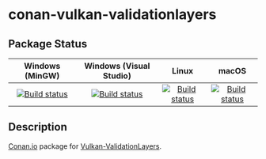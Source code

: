 # conan-vulkan-validationlayers

## Package Status

| Windows (MinGW) | Windows (Visual Studio) | Linux | macOS |
|:---------------:|:-----------------------:|:-----:|:-----:|
|[![Build status](https://ci.appveyor.com/api/projects/status/30t88ruxfk4atqks/branch/testing%2F1.2.154.0?svg=true)](https://ci.appveyor.com/project/SpaceIm/conan-vulkan-validationlayers)|[![Build status](https://github.com/SpaceIm/conan-vulkan-validationlayers/workflows/.github/workflows/windows.yml/badge.svg?branch=testing%2F1.2.154.0)](https://github.com/SpaceIm/conan-vulkan-validationlayers/actions/workflows/windows.yml?query=branch%3Atesting%2F1.2.154.0)|[![Build status](https://github.com/SpaceIm/conan-vulkan-validationlayers/workflows/.github/workflows/linux.yml/badge.svg?branch=testing%2F1.2.154.0)](https://github.com/SpaceIm/conan-vulkan-validationlayers/actions/workflows/linux.yml?query=branch%3Atesting%2F1.2.154.0)|[![Build status](https://github.com/SpaceIm/conan-vulkan-validationlayers/workflows/.github/workflows/macos.yml/badge.svg?branch=testing%2F1.2.154.0)](https://github.com/SpaceIm/conan-vulkan-validationlayers/actions/workflows/macos.yml?query=branch%3Atesting%2F1.2.154.0)|

## Description

[Conan.io](https://conan.io) package for [Vulkan-ValidationLayers](https://github.com/KhronosGroup/Vulkan-ValidationLayers).
